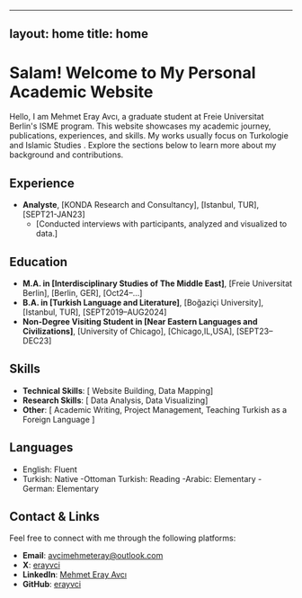 
---
layout: home
title: home
---

# Salam! Welcome to My Personal Academic Website

Hello, I am Mehmet Eray Avcı, a graduate student at Freie Universitat Berlin's ISME program. This website showcases my academic journey, publications, experiences, and skills. My works usually focus on Turkologie and Islamic Studies . Explore the sections below to learn more about my background and contributions.



## Experience

- **Analyste**, [KONDA Research and Consultancy], [Istanbul, TUR], [SEPT21-JAN23]
  - [Conducted interviews with participants, analyzed and visualized to data.]


## Education

- **M.A. in [Interdisciplinary Studies of The Middle East]**, [Freie Universitat Berlin], [Berlin, GER], [Oct24–...]
- **B.A. in [Turkish Language and Literature]**, [Boğaziçi University], [Istanbul, TUR], [SEPT2019–AUG2024]
- **Non-Degree Visiting Student in [Near Eastern Languages and Civilizations]**, [University of Chicago], [Chicago,IL,USA], [SEPT23–DEC23]

## Skills

- **Technical Skills**: [ Website Building, Data Mapping]
- **Research Skills**: [ Data Analysis, Data Visualizing]
- **Other**: [ Academic Writing, Project Management, Teaching Turkish as a Foreign Language ]

## Languages

- English: Fluent
- Turkish: Native
-Ottoman Turkish: Reading
-Arabic: Elementary
-German: Elementary


## Contact & Links

Feel free to connect with me through the following platforms:

- **Email**: [avcimehmeteray@outlook.com](mailto:avcimehmeteray@outlook.com)
- **X**: [erayvci](https://x.com/erayvci)
- **LinkedIn**: [Mehmet Eray Avcı](https://www.linkedin.com/in/erayavci/)
- **GitHub**: [erayvci](https://github.com/erayvci)


[Just the Docs]: https://just-the-docs.github.io/just-the-docs/
[GitHub Pages]: https://docs.github.com/en/pages
[README]: https://github.com/just-the-docs/just-the-docs-template/blob/main/README.md
[Jekyll]: https://jekyllrb.com
[GitHub Pages / Actions workflow]: https://github.blog/changelog/2022-07-27-github-pages-custom-github-actions-workflows-beta/
[use this template]: https://github.com/just-the-docs/just-the-docs-template/generate


